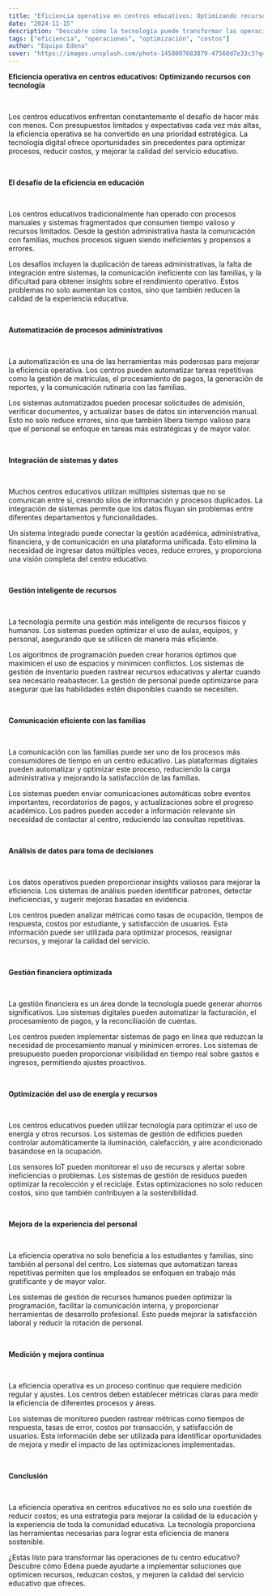 ```yaml
---
title: "Eficiencia operativa en centros educativos: Optimizando recursos con tecnología"
date: "2024-11-15"
description: "Descubre cómo la tecnología puede transformar las operaciones de los centros educativos, reduciendo costos y mejorando la calidad del servicio."
tags: ["eficiencia", "operaciones", "optimización", "costos"]
author: "Equipo Edena"
cover: "https://images.unsplash.com/photo-1458007683879-47560d7e33c3?q=80&w=1743&auto=format&fit=crop&ixlib=rb-4.1.0&ixid=M3wxMjA3fDB8MHxwaG90by1wYWdlfHx8fGVufDB8fHx8fA%3D%3D"
---
```


**Eficiencia operativa en centros educativos: Optimizando recursos con tecnología**

<br>

Los centros educativos enfrentan constantemente el desafío de hacer más con menos. Con presupuestos limitados y expectativas cada vez más altas, la eficiencia operativa se ha convertido en una prioridad estratégica. La tecnología digital ofrece oportunidades sin precedentes para optimizar procesos, reducir costos, y mejorar la calidad del servicio educativo.

<br>

**El desafío de la eficiencia en educación**

<br>

Los centros educativos tradicionalmente han operado con procesos manuales y sistemas fragmentados que consumen tiempo valioso y recursos limitados. Desde la gestión administrativa hasta la comunicación con familias, muchos procesos siguen siendo ineficientes y propensos a errores.

Los desafíos incluyen la duplicación de tareas administrativas, la falta de integración entre sistemas, la comunicación ineficiente con las familias, y la dificultad para obtener insights sobre el rendimiento operativo. Estos problemas no solo aumentan los costos, sino que también reducen la calidad de la experiencia educativa.

<br>

**Automatización de procesos administrativos**

<br>

La automatización es una de las herramientas más poderosas para mejorar la eficiencia operativa. Los centros pueden automatizar tareas repetitivas como la gestión de matrículas, el procesamiento de pagos, la generación de reportes, y la comunicación rutinaria con las familias.

Los sistemas automatizados pueden procesar solicitudes de admisión, verificar documentos, y actualizar bases de datos sin intervención manual. Esto no solo reduce errores, sino que también libera tiempo valioso para que el personal se enfoque en tareas más estratégicas y de mayor valor.

<br>

**Integración de sistemas y datos**

<br>

Muchos centros educativos utilizan múltiples sistemas que no se comunican entre sí, creando silos de información y procesos duplicados. La integración de sistemas permite que los datos fluyan sin problemas entre diferentes departamentos y funcionalidades.

Un sistema integrado puede conectar la gestión académica, administrativa, financiera, y de comunicación en una plataforma unificada. Esto elimina la necesidad de ingresar datos múltiples veces, reduce errores, y proporciona una visión completa del centro educativo.

<br>

**Gestión inteligente de recursos**

<br>

La tecnología permite una gestión más inteligente de recursos físicos y humanos. Los sistemas pueden optimizar el uso de aulas, equipos, y personal, asegurando que se utilicen de manera más eficiente.

Los algoritmos de programación pueden crear horarios óptimos que maximicen el uso de espacios y minimicen conflictos. Los sistemas de gestión de inventario pueden rastrear recursos educativos y alertar cuando sea necesario reabastecer. La gestión de personal puede optimizarse para asegurar que las habilidades estén disponibles cuando se necesiten.

<br>

**Comunicación eficiente con las familias**

<br>

La comunicación con las familias puede ser uno de los procesos más consumidores de tiempo en un centro educativo. Las plataformas digitales pueden automatizar y optimizar este proceso, reduciendo la carga administrativa y mejorando la satisfacción de las familias.

Los sistemas pueden enviar comunicaciones automáticas sobre eventos importantes, recordatorios de pagos, y actualizaciones sobre el progreso académico. Los padres pueden acceder a información relevante sin necesidad de contactar al centro, reduciendo las consultas repetitivas.

<br>

**Análisis de datos para toma de decisiones**

<br>

Los datos operativos pueden proporcionar insights valiosos para mejorar la eficiencia. Los sistemas de análisis pueden identificar patrones, detectar ineficiencias, y sugerir mejoras basadas en evidencia.

Los centros pueden analizar métricas como tasas de ocupación, tiempos de respuesta, costos por estudiante, y satisfacción de usuarios. Esta información puede ser utilizada para optimizar procesos, reasignar recursos, y mejorar la calidad del servicio.

<br>

**Gestión financiera optimizada**

<br>

La gestión financiera es un área donde la tecnología puede generar ahorros significativos. Los sistemas digitales pueden automatizar la facturación, el procesamiento de pagos, y la reconciliación de cuentas.

Los centros pueden implementar sistemas de pago en línea que reduzcan la necesidad de procesamiento manual y minimicen errores. Los sistemas de presupuesto pueden proporcionar visibilidad en tiempo real sobre gastos e ingresos, permitiendo ajustes proactivos.

<br>

**Optimización del uso de energía y recursos**

<br>

Los centros educativos pueden utilizar tecnología para optimizar el uso de energía y otros recursos. Los sistemas de gestión de edificios pueden controlar automáticamente la iluminación, calefacción, y aire acondicionado basándose en la ocupación.

Los sensores IoT pueden monitorear el uso de recursos y alertar sobre ineficiencias o problemas. Los sistemas de gestión de residuos pueden optimizar la recolección y el reciclaje. Estas optimizaciones no solo reducen costos, sino que también contribuyen a la sostenibilidad.

<br>

**Mejora de la experiencia del personal**

<br>

La eficiencia operativa no solo beneficia a los estudiantes y familias, sino también al personal del centro. Los sistemas que automatizan tareas repetitivas permiten que los empleados se enfoquen en trabajo más gratificante y de mayor valor.

Los sistemas de gestión de recursos humanos pueden optimizar la programación, facilitar la comunicación interna, y proporcionar herramientas de desarrollo profesional. Esto puede mejorar la satisfacción laboral y reducir la rotación de personal.

<br>

**Medición y mejora continua**

<br>

La eficiencia operativa es un proceso continuo que requiere medición regular y ajustes. Los centros deben establecer métricas claras para medir la eficiencia de diferentes procesos y áreas.

Los sistemas de monitoreo pueden rastrear métricas como tiempos de respuesta, tasas de error, costos por transacción, y satisfacción de usuarios. Esta información debe ser utilizada para identificar oportunidades de mejora y medir el impacto de las optimizaciones implementadas.

<br>

**Conclusión**

<br>

La eficiencia operativa en centros educativos no es solo una cuestión de reducir costos; es una estrategia para mejorar la calidad de la educación y la experiencia de toda la comunidad educativa. La tecnología proporciona las herramientas necesarias para lograr esta eficiencia de manera sostenible.

¿Estás listo para transformar las operaciones de tu centro educativo? Descubre cómo Edena puede ayudarte a implementar soluciones que optimicen recursos, reduzcan costos, y mejoren la calidad del servicio educativo que ofreces.
